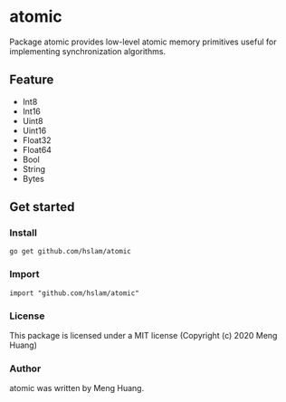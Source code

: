 # atomic
Package atomic provides low-level atomic memory primitives useful for implementing synchronization algorithms.

## Feature
* Int8
* Int16
* Uint8
* Uint16
* Float32
* Float64
* Bool
* String
* Bytes

## Get started

### Install
```
go get github.com/hslam/atomic
```
### Import
```
import "github.com/hslam/atomic"
```

### License
This package is licensed under a MIT license (Copyright (c) 2020 Meng Huang)

### Author
atomic was written by Meng Huang.
